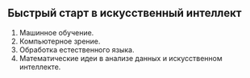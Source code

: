 ## Быстрый старт в искусственный интеллект

1. Машинное обучение.
2. Компьютерное зрение.
3. Обработка естественного языка.
4. Математические идеи в анализе данных и искусственном интеллекте.

